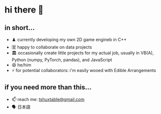 # hi there 👋

<!--
**thuxtable/thuxtable** is a ✨ _special_ ✨ repository because its `README.md` (this file) appears on your GitHub profile.
-->

## in short...
- ♟️ currently developing my own 2D game engineb in C++
- 🈺 happy to collaborate on data projects
- 🏛️ occasionally create little projects for my actual job, usually in VB(A), Python (numpy, PyTorch, pandas), and JavaScript
- 😄 he/him
- ⚡ for potential collaborators: i'm easily wooed with Edible Arrangements

## if you need more than this...
- 📫 reach me: tshuxtable@gmail.com
- 🗣️ 日本語
